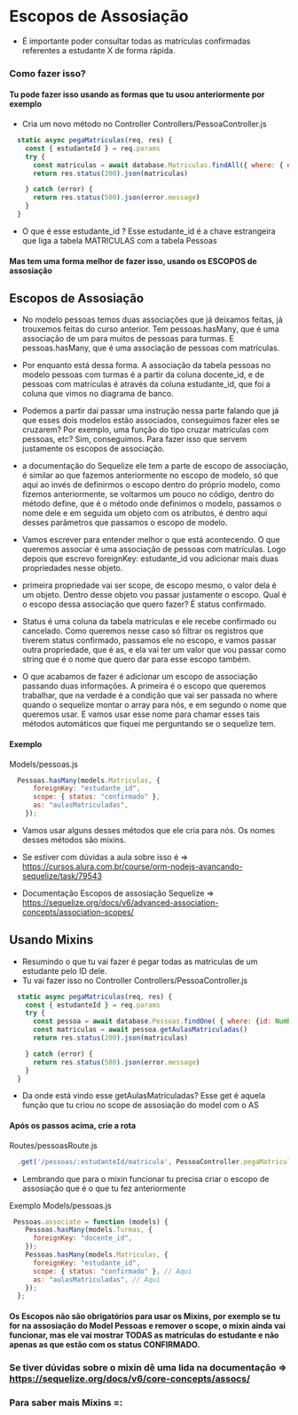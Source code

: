 # Escopos de Assosiação

- É importante poder consultar todas as matrículas confirmadas referentes a estudante X de forma rápida.

### Como fazer isso?

#### Tu pode fazer isso usando as formas que tu usou anteriormente por exemplo
- Cria um novo método no Controller
Controllers/PessoaController.js
```js
  static async pegaMatriculas(req, res) {
    const { estudanteId } = req.params
    try {
      const matriculas = await database.Matriculas.findAll({ where: { estudante_id: Number(estudanteId) }})
      return res.status(200).json(matriculas)

    } catch (error) {
      return res.status(500).json(error.message)
    }
  }
```

- O que é esse estudante_id ? Esse estudante_id é a chave estrangeira que liga a tabela MATRICULAS com a tabela Pessoas

#### Mas tem uma forma melhor de fazer isso, usando os ESCOPOS de assosiação

## Escopos de Assosiação

- No modelo pessoas temos duas associações que já deixamos feitas, já trouxemos feitas do curso anterior. Tem pessoas.hasMany, que é uma associação de um para muitos de pessoas para turmas. E pessoas.hasMany, que é uma associação de pessoas com matrículas.

- Por enquanto está dessa forma. A associação da tabela pessoas no modelo pessoas com turmas é a partir da coluna docente_id, e de pessoas com matrículas é através da coluna estudante_id, que foi a coluna que vimos no diagrama de banco.

- Podemos a partir daí passar uma instrução nessa parte falando que já que esses dois modelos estão associados, conseguimos fazer eles se cruzarem? Por exemplo, uma função do tipo cruzar matrículas com pessoas, etc? Sim, conseguimos. Para fazer isso que servem justamente os escopos de associação.

- a documentação do Sequelize ele tem a parte de escopo de associação, é similar ao que fazemos anteriormente no escopo de modelo, só que aqui ao invés de definirmos o escopo dentro do próprio modelo, como fizemos anteriormente, se voltarmos um pouco no código, dentro do método define, que é o método onde definimos o modelo, passamos o nome dele e em seguida um objeto com os atributos, é dentro aqui desses parâmetros que passamos o escopo de modelo.

- Vamos escrever para entender melhor o que está acontecendo. O que queremos associar é uma associação de pessoas com matrículas. Logo depois que escrevo foreignKey: estudante_id vou adicionar mais duas propriedades nesse objeto.

-  primeira propriedade vai ser scope, de escopo mesmo, o valor dela é um objeto. Dentro desse objeto vou passar justamente o escopo. Qual é o escopo dessa associação que quero fazer? É status confirmado.

- Status é uma coluna da tabela matrículas e ele recebe confirmado ou cancelado. Como queremos nesse caso só filtrar os registros que tiverem status confirmado, passamos ele no escopo, e vamos passar outra propriedade, que é as, e ela vai ter um valor que vou passar como string que é o nome que quero dar para esse escopo também.

- O que acabamos de fazer é adicionar um escopo de associação passando duas informações. A primeira é o escopo que queremos trabalhar, que na verdade é a condição que vai ser passada no where quando o sequelize montar o array para nós, e em segundo o nome que queremos usar. E vamos usar esse nome para chamar esses tais métodos automáticos que fiquei me perguntando se o sequelize tem.

#### Exemplo
Models/pessoas.js
```js
  Pessoas.hasMany(models.Matriculas, {
      foreignKey: "estudante_id",
      scope: { status: "confirmado" },
      as: "aulasMatriculadas",
    });
```

- Vamos usar alguns desses métodos que ele cria para nós. Os nomes desses métodos são mixins.

- Se estiver com dúvidas a aula sobre isso é => https://cursos.alura.com.br/course/orm-nodejs-avancando-sequelize/task/79543

- Documentação Escopos de assosiação Sequelize => https://sequelize.org/docs/v6/advanced-association-concepts/association-scopes/

## Usando Mixins

- Resumindo o que tu vai fazer é pegar todas as matriculas de um estudante pelo ID dele.
- Tu vai fazer isso no Controller
Controllers/PessoaController.js
```js
  static async pegaMatriculas(req, res) {
    const { estudanteId } = req.params
    try {
      const pessoa = await database.Pessoas.findOne( { where: {id: Number(estudanteId)}})
      const matriculas = await pessoa.getAulasMatriculadas()
      return res.status(200).json(matriculas)

    } catch (error) {
      return res.status(500).json(error.message)
    }
  }
```
- Da onde está vindo esse getAulasMatriculadas? Esse get é aquela função que tu criou no scope de assosiação do model com o AS

#### Após os passos acima, crie a rota
Routes/pessoasRoute.js
```js
  .get('/pessoas/:estudanteId/matricula', PessoaController.pegaMatriculas)
```
- Lembrando que para o mixin funcionar tu precisa criar o escopo de assosiação que é o que tu fez anteriormente

Exemplo 
Models/pessoas.js
```js
 Pessoas.associate = function (models) {
    Pessoas.hasMany(models.Turmas, {
      foreignKey: "docente_id",
    });
    Pessoas.hasMany(models.Matriculas, {
      foreignKey: "estudante_id",
      scope: { status: "confirmado" }, // Aqui
      as: "aulasMatriculadas", // Aqui
    });
  };
```

#### Os Escopos não são obrigatórios para usar os Mixins, por exemplo se tu for na assosiação do Model Pessoas e remover o scope, o mixin ainda vai funcionar, mas ele vai mostrar TODAS as matrículas do estudante e não apenas as que estão com os status CONFIRMADO.

### Se tiver dúvidas sobre o mixin dê uma lida na documentação => https://sequelize.org/docs/v6/core-concepts/assocs/

### Para saber mais Mixins =: 
